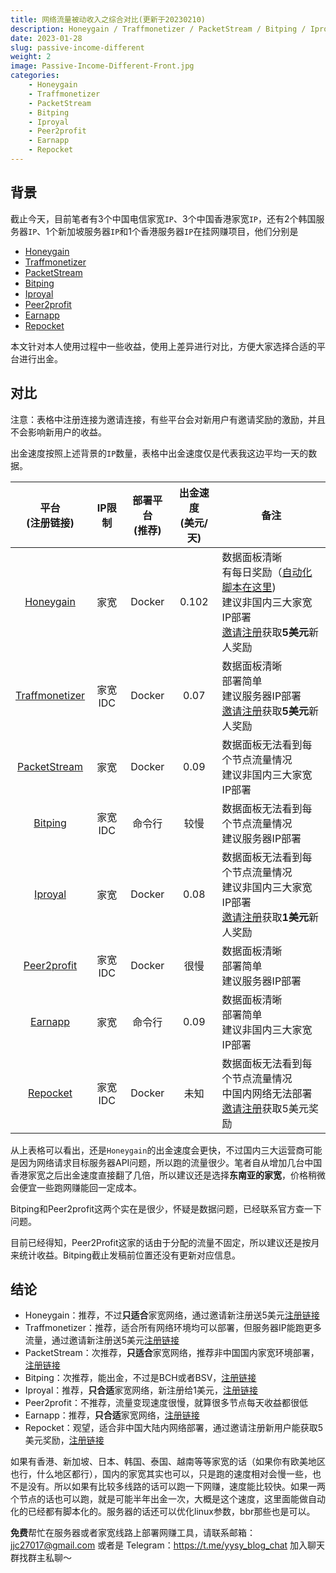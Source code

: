 ```yaml
---
title: 网络流量被动收入之综合对比(更新于20230210)
description: Honeygain / Traffmonetizer / PacketStream / Bitping / Iproyal / Peer2profit / Earnapp
date: 2023-01-28
slug: passive-income-different
weight: 2
image: Passive-Income-Different-Front.jpg
categories:
    - Honeygain
    - Traffmonetizer
    - PacketStream
    - Bitping
    - Iproyal
    - Peer2profit
    - Earnapp
    - Repocket
---
```


## 背景

截止今天，目前笔者有3个中国电信家宽`IP`、3个中国香港家宽`IP`，还有2个韩国服务器`IP`、1个新加坡服务器`IP`和1个香港服务器`IP`在挂网赚项目，他们分别是

  - [Honeygain](https://yysy.site/p/passive-income-honeygain/)
  - [Traffmonetizer](https://yysy.site/p/passive-income-traffmonetizer/)
  - [PacketStream](https://yysy.site/p/passive-income-packetstream/)
  - [Bitping](https://yysy.site/p/passive-income-bitping/)
  - [Iproyal](https://yysy.site/p/passive-income-iproyal/)
  - [Peer2profit](https://yysy.site/p/passive-income-peer2profit/)
  - [Earnapp](https://yysy.site/p/passive-income-earnapp/)
  - [Repocket](https://app.repocket.co/)

本文针对本人使用过程中一些收益，使用上差异进行对比，方便大家选择合适的平台进行出金。

## 对比

注意：表格中注册连接为邀请连接，有些平台会对新用户有邀请奖励的激励，并且不会影响新用户的收益。

出金速度按照上述背景的`IP`数量，表格中出金速度仅是代表我这边平均一天的数据。

|                   平台<br />(注册链接)                   |    IP限制    | 部署平台<br>(推荐) | 出金速度<br>(美元/天) | 备注                                                         |
| :------------------------------------------------------: | :----------: | :----------------: | :-------------------: | ------------------------------------------------------------ |
|      [Honeygain](https://r.honeygain.me/JJC27EFDE4)      |     家宽     |       Docker       |         0.102         | 数据面板清晰<br>有每日奖励（[自动化脚本在这里](https://yysy.site/p/passive-income-honeygain/#%E5%8F%AF%E9%80%89-winnings-%E8%87%AA%E5%8A%A8%E8%8E%B7%E5%8F%96%E8%84%9A%E6%9C%AC))<br>建议非国内三大家宽IP部署<br>[邀请注册](https://r.honeygain.me/JJC27EFDE4)获取**5美元**新人奖励 |
| [Traffmonetizer](https://traffmonetizer.com/?aff=531433) | 家宽<br>IDC  |       Docker       |         0.07          | 数据面板清晰<br>部署简单<br>建议服务器IP部署<br/>[邀请注册](https://traffmonetizer.com/?aff=531433)获取**5美元**新人奖励 |
|    [PacketStream](https://packetstream.io/?psr=4EBX)     |     家宽     |       Docker       |         0.09          | 数据面板无法看到每个节点流量情况<br>建议非国内三大家宽IP部署 |
|      [Bitping](https://app.bitping.com?r=d9LM79jw)       | 家宽<br/>IDC |       命令行       |         较慢          | 数据面板无法看到每个节点流量情况<br>建议服务器IP部署         |
|          [Iproyal](https://pawns.app?r=883301)           |     家宽     |       Docker       |         0.08          | 数据面板无法看到每个节点流量情况<br>建议非国内三大家宽IP部署<br>[邀请注册](https://pawns.app?r=883301)获取**1美元**新人奖励 |
|  [Peer2profit](https://p2pr.me/1663055104632035000e461)  | 家宽<br/>IDC |       Docker       |         很慢          | 数据面板清晰<br>部署简单<br>建议服务器IP部署                 |
|        [Earnapp](https://earnapp.com/i/r28ipAVe)         |     家宽     |       命令行       |         0.09          | 数据面板清晰<br>部署简单<br>建议非国内三大家宽IP部署         |
|      [Repocket](https://link.repocket.co/undefined)      | 家宽<br/>IDC |       Docker       |         未知          | 数据面板无法看到每个节点流量情况<br/>中国内网络无法部署<br/>[邀请注册](https://link.repocket.co/undefined)获取5美元奖励 |

从上表格可以看出，还是`Honeygain`的出金速度会更快，不过国内三大运营商可能是因为网络请求目标服务器API问题，所以跑的流量很少。笔者自从增加几台中国香港家宽之后出金速度直接翻了几倍，所以建议还是选择**东南亚的家宽**，价格稍微会便宜一些跑网赚能回一定成本。

Bitping和Peer2profit这两个实在是很少，怀疑是数据问题，已经联系官方查一下问题。

目前已经得知，Peer2Profit这家的话由于分配的流量不固定，所以建议还是按月来统计收益。Bitping截止发稿前位置还没有更新对应信息。

## 结论

  - Honeygain：推荐，不过**只适合**家宽网络，通过邀请新注册送5美元[注册链接](https://r.honeygain.me/JJC27EFDE4)
  - Traffmonetizer：推荐，适合所有网络环境均可以部署，但服务器IP能跑更多流量，通过邀请新注册送5美元[注册链接](https://traffmonetizer.com/?aff=531433)
  - PacketStream：次推荐，**只适合**家宽网络，推荐非中国国内家宽环境部署，[注册链接](https://packetstream.io/?psr=4EBX)
  - Bitping：次推荐，能出金，不过是BCH或者BSV，[注册链接](https://app.bitping.com?r=d9LM79jw)
  - Iproyal：推荐，**只合适**家宽网络，新注册给1美元，[注册链接](https://pawns.app?r=883301)
  - Peer2profit：不推荐，流量变现速度很慢，就算很多节点每天收益都很低
  - Earnapp：推荐，**只合适**家宽网络，[注册链接](https://earnapp.com/i/r28ipAVe)
  - Repocket：观望，适合非中国大陆内网络部署，通过邀请注册新用户能获取5美元奖励，[注册链接](https://link.repocket.co/undefined)

如果有香港、新加坡、日本、韩国、泰国、越南等等家宽的话（如果你有欧美地区也行，什么地区都行），国内的家宽其实也可以，只是跑的速度相对会慢一些，也不是没有。所以如果有比较多线路的话可以跑一下网赚，速度能比较快。如果一两个节点的话也可以跑，就是可能半年出金一次，大概是这个速度，这里面能做自动化的已经都有脚本化的。服务器的话还可以优化linux参数，bbr那些也是可以。



**免费**帮忙在服务器或者家宽线路上部署网赚工具，请联系邮箱：jjc27017@gmail.com 或者是 Telegram：https://t.me/yysy_blog_chat 加入聊天群找群主私聊～